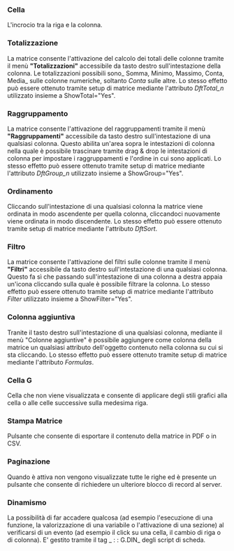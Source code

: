### **Cella**

L'incrocio tra la riga e la colonna.
### **Totalizzazione**

La matrice consente l'attivazione del calcolo dei totali delle colonne tramite il menù **"Totalizzazioni"** accessibile da tasto destro sull'intestazione della colonna. Le totalizzazioni possibili sono_ Somma, Minimo, Massimo, Conta, Media_ sulle colonne numeriche, soltanto _Conta_ sulle altre.
Lo stesso effetto può essere ottenuto tramite setup di matrice mediante l'attributo _DftTotal_n_ utilizzato insieme a ShowTotal="Yes".
### **Raggruppamento**

La matrice consente l'attivazione del raggruppamenti tramite il menù **"Raggruppamenti"** accessibile da tasto destro sull'intestazione di una qualsiasi colonna. Questo abilita un'area sopra le intestazioni di colonna nella quale è possibile trascinare tramite drag & drop le intestazioni di colonna per impostare i raggruppamenti e l'ordine in cui sono applicati.
Lo stesso effetto può essere ottenuto tramite setup di matrice mediante l'attributo _DftGroup_n_ utilizzato insieme a ShowGroup="Yes".
### **Ordinamento**

Cliccando sull'intestazione di una qualsiasi colonna la matrice viene ordinata in modo ascendente per quella colonna, cliccandoci nuovamente viene ordinata in modo discendente.
Lo stesso effetto può essere ottenuto tramite setup di matrice mediante l'attributo _DftSort_.
### **Filtro**

La matrice consente l'attivazione del filtri sulle colonne tramite il menù **"Filtri"** accessibile da tasto destro sull'intestazione di una qualsiasi colonna. Questo fa sì che passando sull'intestazione di una colonna a destra appaia un'icona cliccando sulla quale è possibile filtrare la colonna.
Lo stesso effetto può essere ottenuto tramite setup di matrice mediante l'attributo _Filter_ utilizzato insieme a ShowFilter="Yes".
### **Colonna aggiuntiva**

Tranite il tasto destro sull'intestazione di una qualsiasi colonna, mediante il menù "Colonne aggiuntive" è possibile aggiungere come colonna della matrice un qualsiasi attributo dell'oggetto contenuto nella colonna su cui si sta cliccando.
Lo stesso effetto può essere ottenuto tramite setup di matrice mediante l'attributo _Formulas_.
### **Cella G**

Cella che non viene visualizzata e consente di applicare degli stili grafici alla cella o alle celle successive sulla medesima riga.
### **Stampa Matrice**

Pulsante che consente di esportare il contenuto della matrice in PDF o in CSV.
### **Paginazione**

Quando è attiva non vengono visualizzate tutte le righe ed è presente un pulsante che consente di richiedere un ulteriore blocco di record al server.
### **Dinamismo**

La possibilità di far accadere qualcosa (ad esempio l'esecuzione di una funzione, la valorizzazione di una variabile o l'attivazione di una sezione) al verificarsi di un evento (ad esempio il click su una cella, il cambio di riga o di colonna).
E' gestito tramite il tag _ :  : G.DIN_ degli script di scheda.
